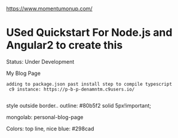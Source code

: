 https://www.momentumonup.com/

USed Quickstart For Node.js and Angular2 to create this
========================
Status: Under Development

My Blog Page

```
adding to package.json past install step to compile typescript
 c9 instance: https://p-b-p-denamntm.c9users.io/ 
 
```
style outside border..
    outline: #80b5f2 solid 5px!important;

mongolab: personal-blog-page


Colors:
top line, nice blue:
#298cad
